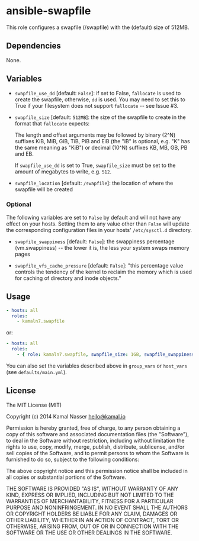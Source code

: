 ansible-swapfile
================

This role configures a swapfile (/swapfile) with the (default) size of 512MB.

## Dependencies

None.

## Variables

* `swapfile_use_dd` [default: `False`]: if set to False, `fallocate` is used to create the swapfile, otherwise, `dd` is used. You may need to set this to True if your filesystem does not support `fallocate` -- see Issue #3.

* `swapfile_size` [default: `512MB`]: the size of the swapfile to create in the format that `fallocate` expects:

    The  length and offset arguments may be followed by binary (2^N) suffixes KiB, MiB, GiB, TiB, PiB and EiB (the "iB" is optional, e.g. "K" has the same meaning as "KiB") or decimal (10^N) suffixes KB, MB, GB, PB and EB.

    If `swapfile_use_dd` is set to True, `swapfile_size` must be set to the amount of megabytes to write, e.g. `512`.

* `swapfile_location` [default: `/swapfile`]: the location of where the swapfile will be created

### Optional

The following variables are set to `False` by default and will not have any effect on your hosts. Setting them to any value other than `False` will update the corresponding configuration files in your hosts' `/etc/sysctl.d` directory.

* `swapfile_swappiness` [default: `False`]: the swappiness percentage (vm.swappiness) -- the lower it is, the less your system swaps memory pages

* `swapfile_vfs_cache_pressure` [default: `False`]: "this percentage value controls the tendency of the kernel to reclaim the memory which is used for caching of directory and inode objects."

## Usage

```yaml
- hosts: all
  roles:
    - kamaln7.swapfile
```

or:

```yaml
- hosts: all
  roles:
    - { role: kamaln7.swapfile, swapfile_size: 1GB, swapfile_swappiness: 10, swapfile_location: /mnt/swapfile }
```

You can also set the variables described above in `group_vars` or `host_vars` (see `defaults/main.yml`).

## License

The MIT License (MIT)

Copyright (c) 2014 Kamal Nasser <hello@kamal.io>

Permission is hereby granted, free of charge, to any person obtaining a copy
of this software and associated documentation files (the "Software"), to deal
in the Software without restriction, including without limitation the rights
to use, copy, modify, merge, publish, distribute, sublicense, and/or sell
copies of the Software, and to permit persons to whom the Software is
furnished to do so, subject to the following conditions:

The above copyright notice and this permission notice shall be included in all
copies or substantial portions of the Software.

THE SOFTWARE IS PROVIDED "AS IS", WITHOUT WARRANTY OF ANY KIND, EXPRESS OR
IMPLIED, INCLUDING BUT NOT LIMITED TO THE WARRANTIES OF MERCHANTABILITY,
FITNESS FOR A PARTICULAR PURPOSE AND NONINFRINGEMENT. IN NO EVENT SHALL THE
AUTHORS OR COPYRIGHT HOLDERS BE LIABLE FOR ANY CLAIM, DAMAGES OR OTHER
LIABILITY, WHETHER IN AN ACTION OF CONTRACT, TORT OR OTHERWISE, ARISING FROM,
OUT OF OR IN CONNECTION WITH THE SOFTWARE OR THE USE OR OTHER DEALINGS IN THE
SOFTWARE.

